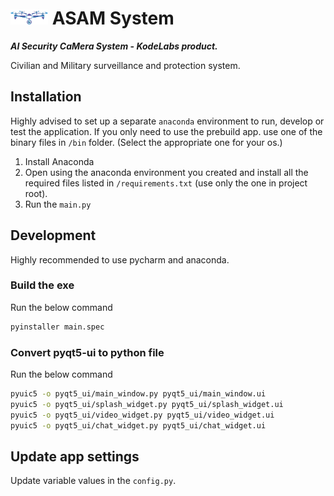 # <img src="data/images/icons/github_logo.png" height="24px"> ASAM System
___*AI Security CaMera System*_ - _*KodeLabs product.*___

Civilian and Military surveillance and protection system.

## Installation

Highly advised to set up a separate `anaconda` environment to run, develop or test the application. If you only need to use the prebuild app. use one of the binary files in `/bin` folder. (Select the appropriate one for your os.)

1. Install Anaconda
2. Open using the anaconda environment you created and install all the required files listed in `/requirements.txt` (use only the one in project root).
3. Run the `main.py`

## Development

Highly recommended to use pycharm and anaconda.

### Build the exe 

Run the below command

```bash
pyinstaller main.spec
```

### Convert pyqt5-ui to python file

Run the below command

```bash
pyuic5 -o pyqt5_ui/main_window.py pyqt5_ui/main_window.ui
pyuic5 -o pyqt5_ui/splash_widget.py pyqt5_ui/splash_widget.ui
pyuic5 -o pyqt5_ui/video_widget.py pyqt5_ui/video_widget.ui
pyuic5 -o pyqt5_ui/chat_widget.py pyqt5_ui/chat_widget.ui
```

## Update app settings

Update variable values in the `config.py`.
